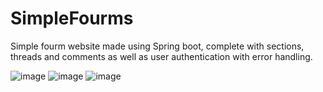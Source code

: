 # SimpleFourms
Simple fourm website made using Spring boot, complete with sections, threads and comments as well as user authentication with error handling.

![image](https://user-images.githubusercontent.com/60151280/171298224-10569146-8227-4ad5-8dad-01ae9b30f94b.png)
![image](https://user-images.githubusercontent.com/60151280/171298266-8fd6930b-58bf-47a0-b9f4-2123794703f0.png)
![image](https://user-images.githubusercontent.com/60151280/171298268-053b8c8e-1262-4933-a759-980f577ff4d8.png)


